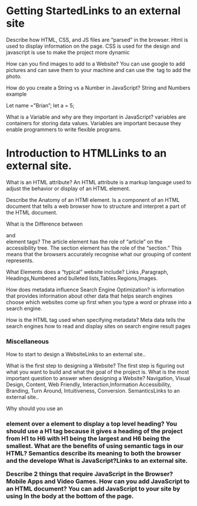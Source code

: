# Getting StartedLinks to an external site

Describe how HTML, CSS, and JS files are “parsed” in the browser. Html is used to display information on the page. CSS is used for the design and javascript is use to make the project more dynamic

How can you find images to add to a Website? You can use google to add pictures and can save them to your machine and can use the <img> tag to add the photo.

How do you create a String vs a Number in JavaScript? String and Numbers example

Let name =”Brian”;        let a = 5;

 

What is a Variable and why are they important in JavaScript? variables are containers for storing data values. Variables are important because they enable programmers to write flexible programs. 

# Introduction to HTMLLinks to an external site.

What is an HTML attribute? An HTML attribute is a markup language used to adjust the behavior or display of an HTML element. 

Describe the Anatomy of an HTMl element. Is a component of an HTML document that tells a web browser how to structure and interpret a part of the HTML document. 

What is the Difference between <article> and <section> element tags? The article element has the role of “article” on the accessibility tree. The section element has the role of the “section.” This means that the browsers accurately recognise what our grouping of content represents.

What Elements does a “typical” website include? Links ,Paragraph, Headings,Numbered and bulleted lists,Tables.Regions,Images.

 

How does metadata influence Search Engine Optimization? is information that provides information about other data that helps search engines choose which websites come up first when you type a word or phrase into a search engine.

How is the <meta> HTML tag used when specifying metadata? ​​Meta data tells the search engines how to read and display sites on search engine result pages

# Miscellaneous

How to start to design a WebsiteLinks to an external site..

What is the first step to designing a Website? The first step is figuring out what you want to build and what the goal of the project is.
What is the most important question to answer when designing a Website? Navigation, Visual Design, Content, Web Friendly, Interaction,Information Accessibility, Branding, Turn Around, Intuitiveness, Conversion.
SemanticsLinks to an external site..

Why should you use an <h1> element over a <span> element to display a top level heading? You should use a H1 tag because it gives a heading of the project from H1 to H6 with H1 being the largest and H6 being the smallest.
What are the benefits of using semantic tags in our HTML? Semantics describe its meaning to both the browser and the develope
What is JavaScript?Links to an external site.

Describe 2 things that require JavaScript in the Browser? Mobile Apps and Video Games.
How can you add JavaScript to an HTML document? You can add JavaScript to your site by using <Script> </Script> In the body at the bottom of the page.
 

